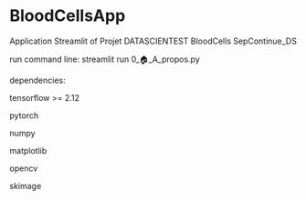 # BloodCellsApp
Application Streamlit of Projet DATASCIENTEST BloodCells SepContinue_DS

run command line:
streamlit run 0_🏠_A_propos.py

dependencies:

tensorflow >= 2.12

pytorch 

numpy

matplotlib

opencv

skimage